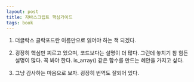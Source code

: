 ```yaml
---
layout: post
title: 자바스크립트 핵심가이드
tags: book
---
```


1. 더글락스 클락포드란 이름만으로 읽어야 하는 책 되겠다.

2. 굉장히 핵심만 찌르고 있으며, 코드보다는 설명이 더 많다. 그런데 놓치기 참 힘든 설명이 많다. 꼭 봐야 한다. is_array() 같은 함수를 만드는 혜안을 가지고 싶다.

3. 그냥 감사하는 마음으로 보자. 굉장히 번역도 잘되어 있다.
